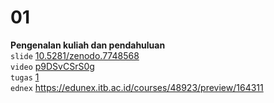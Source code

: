 # 01
**Pengenalan kuliah dan pendahuluan** \
`slide` [10.5281/zenodo.7748568](https://doi.org/10.5281/zenodo.7748568) \
`video` [p9DSvCSrS0g](https://youtu.be/p9DSvCSrS0g) \
`tugas` [1](https://github.com/dudung/sk5003-02-2022-2/issues/1) \
`ednex` https://edunex.itb.ac.id/courses/48923/preview/164311

